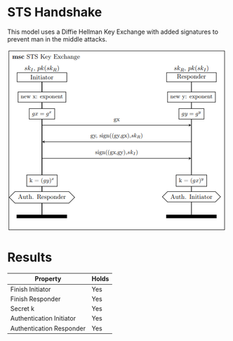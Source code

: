 
# STS Handshake

This model uses a Diffie Hellman Key Exchange with added signatures to prevent man in the middle attacks.

![MSC of ...](/msc/msc_sts.png)

# Results

| Property  | Holds |
| ------------- | ------------- |
| Finish Initiator | Yes  |
| Finish Responder | Yes  |
| Secret k | Yes  |
| Authentication Initiator  | Yes  |
| Authentication Responder  | Yes  |

